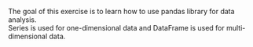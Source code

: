 The goal of this exercise is to learn how to use pandas library for data analysis.  
Series is used for one-dimensional data and DataFrame is used for multi-dimensional data.  
